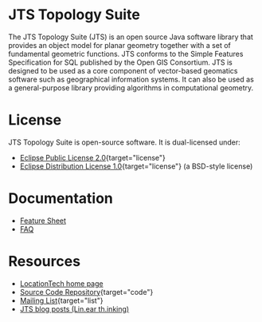 # JTS Topology Suite

The JTS Topology Suite (JTS) is an open source Java software library
that provides an object model for planar geometry together with a set of
fundamental geometric functions. JTS conforms to the Simple Features
Specification for SQL published by the Open GIS Consortium. JTS is
designed to be used as a core component of vector-based geomatics
software such as geographical information systems. It can also be used
as a general-purpose library providing algorithms in computational
geometry.

# License

JTS Topology Suite is open-source software. It is dual-licensed under:

- [Eclipse Public License
  2.0](https://www.eclipse.org/legal/epl-v20.html){target="license"}
- [Eclipse Distribution License
  1.0](http://www.eclipse.org/org/documents/edl-v10.php){target="license"}
  (a BSD-style license)

# Documentation

- [Feature Sheet](features.md)
- [FAQ](faq.md)

# Resources

- [LocationTech home
  page](https://www.locationtech.org/projects/technology.jts)
- [Source Code
  Repository](https://github.com/locationtech/jts){target="code"}
- [Mailing
  List](https://locationtech.org/mailman/listinfo/jts-dev){target="list"}
- [JTS blog posts (Lin.ear
  th.inking)](https://lin-ear-th-inking.blogspot.com/search/label/jts)